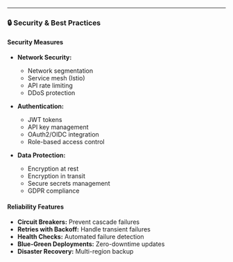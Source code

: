 ---

### 🔒 Security & Best Practices

#### Security Measures

* **Network Security:**
    * Network segmentation
    * Service mesh (Istio)
    * API rate limiting
    * DDoS protection

* **Authentication:**
    * JWT tokens
    * API key management
    * OAuth2/OIDC integration
    * Role-based access control

* **Data Protection:**
    * Encryption at rest
    * Encryption in transit
    * Secure secrets management
    * GDPR compliance

#### Reliability Features

* **Circuit Breakers:** Prevent cascade failures
* **Retries with Backoff:** Handle transient failures
* **Health Checks:** Automated failure detection
* **Blue-Green Deployments:** Zero-downtime updates
* **Disaster Recovery:** Multi-region backup
